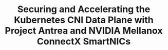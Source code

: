 ---
title: "Securing and Accelerating the Kubernetes CNI Data Plane with Project Antrea and NVIDIA Mellanox ConnectX SmartNICs"
excerpt: CNCF Webinar presentation by Antonin Bas, Moshe Levi, Cody McCain, and Itay Ozery
external: https://youtu.be/KtSJCt_n3Gs
embed: https://www.youtube.com/embed/KtSJCt_n3Gs
slides: https://www.cncf.io/wp-content/uploads/2020/07/Antrea-CNCF-July2020.pdf
---